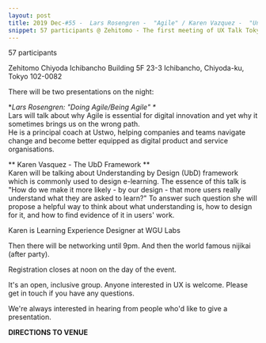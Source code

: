 ```yaml
---
layout: post
title: 2019 Dec-#55 -  Lars Rosengren -  "Agile" / Karen Vazquez -  "Understanding by Design (UbD)"
snippet: 57 participants @ Zehitomo - The first meeting of UX Talk Tokyo, and [Gengo](http - //gengo.com) have very kindly offered to host -
---
```

57 participants

Zehitomo Chiyoda Ichibancho Building 5F 23-3 Ichibancho, Chiyoda-ku, Tokyo 102-0082

There will be two presentations on the night:

*<em>Lars Rosengren: "Doing Agile/Being Agile" *</em><br>
Lars will talk about why Agile is essential for digital innovation and yet why it sometimes brings us on the wrong path. <br>
He is a principal coach at Ustwo, helping companies and teams navigate change and become better equipped  as digital product and service organisations.

** Karen Vasquez - The UbD Framework **<br>
Karen will be talking about Understanding by Design (UbD) framework which is commonly used to design e-learning. The essence of this talk is "How do we make it more likely - by our design - that more users really understand what they are asked to learn?" To answer such question she will propose a helpful way to think about what understanding is, how to design for it, and how to find evidence of it in users' work. 

Karen is Learning Experience Designer at WGU Labs

Then there will be networking until 9pm. And then the world famous nijikai (after party).

Registration closes at noon on the day of the event.

It's an open, inclusive group. Anyone interested in UX is welcome. Please get in touch if you have any questions.

We're always interested in hearing from people who'd like to give a presentation.

<strong>DIRECTIONS TO VENUE</strong>

